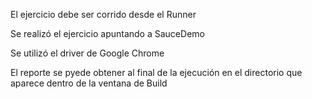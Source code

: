 El ejercicio debe ser corrido desde el Runner 

Se realizó el ejercicio apuntando a SauceDemo

Se utilizó el driver de Google Chrome 

El reporte se pyede obtener al final de la ejecución en el directorio que aparece dentro 
de la ventana de Build